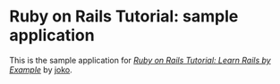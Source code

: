 # Ruby on Rails Tutorial: sample application

This is the sample application for
[*Ruby on Rails Tutorial: Learn Rails by Example*](http://railstutorial.org/)
by [joko](http://michaelhartl.com/).